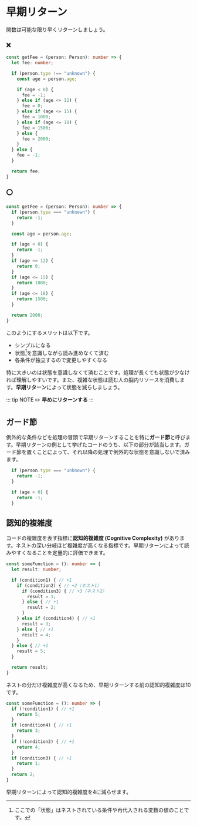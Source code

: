 # 早期リターン

関数は可能な限り早くリターンしましょう。

### :x:

```ts
const getFee = (person: Person): number => {
  let fee: number;

  if (person.type !== "unknown") {
    const age = person.age;

    if (age < 0) {
      fee = -1;
    } else if (age <= 12) {
      fee = 0;
    } else if (age <= 15) {
      fee = 1000;
    } else if (age <= 18) {
      fee = 1500;
    } else {
      fee = 2000;
    }
  } else {
    fee = -1;
  }

  return fee;
}
```

### :o:

```ts
const getFee = (person: Person): number => {
  if (person.type === "unknown") {
    return -1;
  }

  const age = person.age;

  if (age < 0) {
    return -1;
  }
  if (age <= 12) {
    return 0;
  }
  if (age <= 15) {
    return 1000;
  }
  if (age <= 18) {
    return 1500;
  }

  return 2000;
}
```

このようにするメリットは以下です。

- シンプルになる
- 状態[^1]を意識しながら読み進めなくて済む
- 各条件が独立するので変更しやすくなる

特に大きいのは状態を意識しなくて済むことです。処理が長くても状態が少なければ理解しやすいです。また、複雑な状態は読む人の脳内リソースを消費します。**早期リターン**によって状態を減らしましょう。

::: tip NOTE
:pencil2: **早めにリターンする**
:::

## ガード節
例外的な条件などを処理の冒頭で早期リターンすることを特に**ガード節**と呼びます。早期リターンの例として挙げたコードのうち、以下の部分が該当します。ガード節を置くことによって、それ以降の処理で例外的な状態を意識しないで済みます。

```ts
  if (person.type === "unknown") {
    return -1;
  }
```

```ts
  if (age < 0) {
    return -1;
  }
```

## 認知的複雑度
コードの複雑度を表す指標に**認知的複雑度 (Cognitive Complexity)** があります。ネストの深い分岐ほど複雑度が高くなる指標です。早期リターンによって読みやすくなることを定量的に評価できます。

```ts
const someFunction = (): number => {
  let result: number;

  if (condition1) { // +1
    if (condition2) { // +2（ネスト1）
      if (condition3) { // +3（ネスト2）
        result = 1;
      } else { // +1
        result = 2;
      }
    } else if (condition4) { // +1
      result = 3;
    } else { // +1
      result = 4;
    }
  } else { // +1
    result = 5;
  }

  return result;
}
```

ネストの分だけ複雑度が高くなるため、早期リターンする前の認知的複雑度は10です。

```ts
const someFunction = (): number => {
  if (!condition1) { // +1
    return 5;
  }
  if (condition4) { // +1
    return 3;
  }
  if (!condition2) { // +1
    return 4;
  }
  if (condition3) { // +1
    return 1;
  }
  return 2;
}
```

早期リターンによって認知的複雑度を4に減らせます。

[^1]: ここでの「状態」はネストされている条件や再代入される変数の値のことです。

